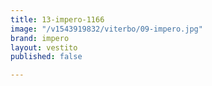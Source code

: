 ```yaml
---
title: 13-impero-1166
image: "/v1543919832/viterbo/09-impero.jpg"
brand: impero
layout: vestito
published: false

---
```

